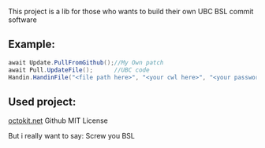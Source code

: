 This project is a lib for those who wants to build their own UBC BSL commit software

## Example:
```csharp
await Update.PullFromGithub();//My Own patch
await Pull.UpdateFile();      //UBC code
Handin.HandinFile("<file path here>", "<your cwl here>", "<your password here>");//commit the file
```
## Used project:
[octokit.net](https://github.com/octokit/octokit.net) Github MIT License










But i really want to say: Screw you BSL
